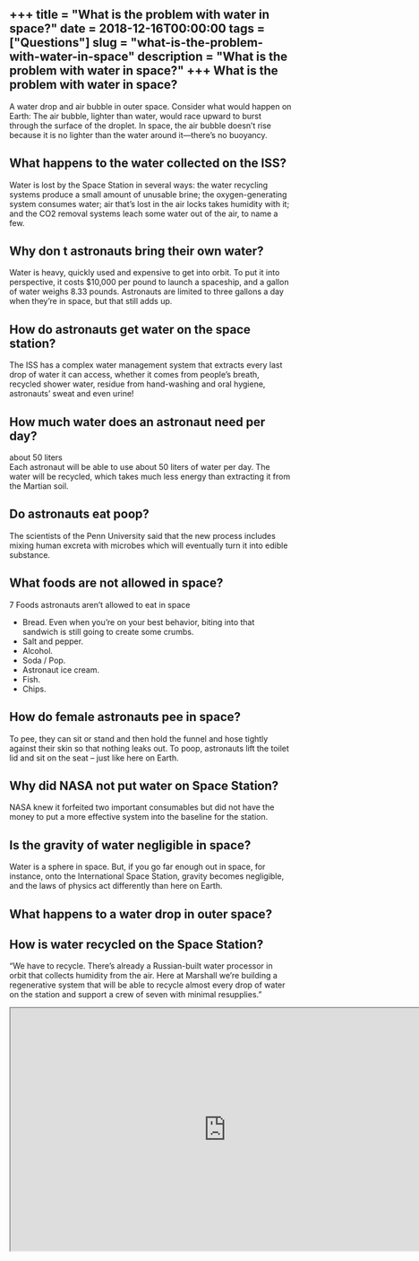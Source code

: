 +++
title = "What is the problem with water in space?"
date = 2018-12-16T00:00:00
tags = ["Questions"]
slug = "what-is-the-problem-with-water-in-space"
description = "What is the problem with water in space?"
+++
What is the problem with water in space?
----------------------------------------

A water drop and air bubble in outer space. Consider what would happen on Earth: The air bubble, lighter than water, would race upward to burst through the surface of the droplet. In space, the air bubble doesn’t rise because it is no lighter than the water around it—there’s no buoyancy.

What happens to the water collected on the ISS?
-----------------------------------------------

Water is lost by the Space Station in several ways: the water recycling systems produce a small amount of unusable brine; the oxygen-generating system consumes water; air that’s lost in the air locks takes humidity with it; and the CO2 removal systems leach some water out of the air, to name a few.

Why don t astronauts bring their own water?
-------------------------------------------

Water is heavy, quickly used and expensive to get into orbit. To put it into perspective, it costs $10,000 per pound to launch a spaceship, and a gallon of water weighs 8.33 pounds. Astronauts are limited to three gallons a day when they’re in space, but that still adds up.

How do astronauts get water on the space station?
-------------------------------------------------

The ISS has a complex water management system that extracts every last drop of water it can access, whether it comes from people’s breath, recycled shower water, residue from hand-washing and oral hygiene, astronauts’ sweat and even urine!

How much water does an astronaut need per day?
----------------------------------------------

about 50 liters  
Each astronaut will be able to use about 50 liters of water per day. The water will be recycled, which takes much less energy than extracting it from the Martian soil.

Do astronauts eat poop?
-----------------------

The scientists of the Penn University said that the new process includes mixing human excreta with microbes which will eventually turn it into edible substance.

What foods are not allowed in space?
------------------------------------

7 Foods astronauts aren’t allowed to eat in space

- Bread. Even when you’re on your best behavior, biting into that sandwich is still going to create some crumbs.
- Salt and pepper.
- Alcohol.
- Soda / Pop.
- Astronaut ice cream.
- Fish.
- Chips.

How do female astronauts pee in space?
--------------------------------------

To pee, they can sit or stand and then hold the funnel and hose tightly against their skin so that nothing leaks out. To poop, astronauts lift the toilet lid and sit on the seat – just like here on Earth.

Why did NASA not put water on Space Station?
--------------------------------------------

NASA knew it forfeited two important consumables but did not have the money to put a more effective system into the baseline for the station.

Is the gravity of water negligible in space?
--------------------------------------------

Water is a sphere in space. But, if you go far enough out in space, for instance, onto the International Space Station, gravity becomes negligible, and the laws of physics act differently than here on Earth.

What happens to a water drop in outer space?
--------------------------------------------

How is water recycled on the Space Station?
-------------------------------------------

“We have to recycle. There’s already a Russian-built water processor in orbit that collects humidity from the air. Here at Marshall we’re building a regenerative system that will be able to recycle almost every drop of water on the station and support a crew of seven with minimal resupplies.”

<iframe allow="accelerometer; autoplay; clipboard-write; encrypted-media; gyroscope; picture-in-picture" allowfullscreen="" class="__youtube_prefs__  epyt-is-override  no-lazyload" data-no-lazy="1" data-origheight="433" data-origwidth="770" data-skipgform_ajax_framebjll="" height="433" id="_ytid_25777" loading="lazy" src="https://www.youtube.com/embed/5GqsE09uUuw?enablejsapi=1&autoplay=0&cc_load_policy=0&cc_lang_pref=&iv_load_policy=1&loop=0&modestbranding=0&rel=1&fs=1&playsinline=0&autohide=2&theme=dark&color=red&controls=1&" title="YouTube player" width="770"></iframe>
